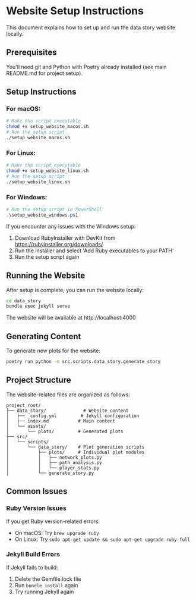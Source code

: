 # Website Setup Instructions

This document explains how to set up and run the data story website locally.

## Prerequisites

You'll need git and Python with Poetry already installed (see main README.md for project setup).

## Setup Instructions

### For macOS:
```bash
# Make the script executable
chmod +x setup_website_macos.sh
# Run the setup script
./setup_website_macos.sh
```

### For Linux:
```bash
# Make the script executable
chmod +x setup_website_linux.sh
# Run the setup script
./setup_website_linux.sh
```

### For Windows:
```powershell
# Run the setup script in PowerShell
.\setup_website_windows.ps1
```

If you encounter any issues with the Windows setup:
1. Download RubyInstaller with DevKit from https://rubyinstaller.org/downloads/
2. Run the installer and select 'Add Ruby executables to your PATH'
3. Run the setup script again

## Running the Website

After setup is complete, you can run the website locally:
```bash
cd data_story
bundle exec jekyll serve
```
The website will be available at http://localhost:4000

## Generating Content

To generate new plots for the website:
```bash
poetry run python -m src.scripts.data_story.generate_story
```

## Project Structure

The website-related files are organized as follows:
```
project_root/
├── data_story/              # Website content
│   ├── _config.yml         # Jekyll configuration
│   ├── index.md           # Main content
│   └── assets/
│       └── plots/         # Generated plots
├── src/
│   └── scripts/
│       └── data_story/    # Plot generation scripts
│           ├── plots/     # Individual plot modules
│           │   ├── network_plots.py
│           │   ├── path_analysis.py
│           │   └── player_stats.py
│           └── generate_story.py
```

## Common Issues

### Ruby Version Issues
If you get Ruby version-related errors:
- On macOS: Try `brew upgrade ruby`
- On Linux: Try `sudo apt-get update && sudo apt-get upgrade ruby-full`

### Jekyll Build Errors
If Jekyll fails to build:
1. Delete the Gemfile.lock file
2. Run `bundle install` again
3. Try running Jekyll again

